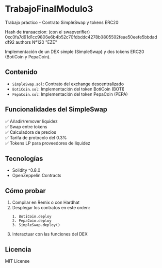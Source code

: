 # TrabajoFinalModulo3
Trabajo práctico - Contrato SimpleSwap y tokens ERC20

Hash de transaccion: (con el swapverifier)
0xc0fa7d91d1cc9806e6b4b52c70fdbddc4278b0805502feae50eefe5bbdaddf92
authors N°120 "EZE"
 
Implementación de un DEX simple (SimpleSwap) y dos tokens ERC20 (BotiCoin y PepaCoin).

## Contenido
- `SimpleSwap.sol`: Contrato del exchange descentralizado
- `BotiCoin.sol`: Implementación del token BotiCoin (BOTI)
- `PepaCoin.sol`: Implementación del token PepaCoin (PEPA)

## Funcionalidades del SimpleSwap
✅ Añadir/remover liquidez  
✅ Swap entre tokens  
✅ Calculadora de precios  
✅ Tarifa de protocolo del 0.3%  
✅ Tokens LP para proveedores de liquidez  

## Tecnologías
- Solidity ^0.8.0
- OpenZeppelin Contracts


## Cómo probar
1. Compilar en Remix o con Hardhat
2. Desplegar los contratos en este orden:
   ```
   1. BotiCoin.deploy
   2. PepaCoin.deploy
   3. SimpleSwap.deploy()
   ```
3. Interactuar con las funciones del DEX

## Licencia
MIT License
